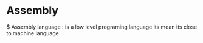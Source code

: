 # Assembly

$ Assembly language : is a low level programing language its mean its close to machine language
